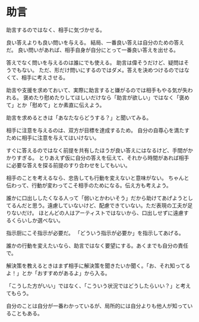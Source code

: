 # 助言

助言するのではなく、相手に気づかせる。

良い答えよりも良い問いを与える。
結局、一番良い答えは自分のための答えだ。
良い問いがあれば、相手自身が自分にとって一番良い答えを出せる。

答えでなく問いを与えるのは誰にでも使える。
助言は偉そうだけど、疑問はそうでもない。
ただ、形だけ問いにするのではダメ。答えを決めつけるのではなくて、相手に考えさせる。

助言や支援を求めておいて、実際に助言すると嫌がるのでは相手もやる気が失われる。
褒めたり慰めたりしてほしいだけなら「助言が欲しい」ではなく「褒めて」とか「慰めて」とか素直に伝えよう。

助言を求めるときは「あなたならどうする？」と聞いてみる。

相手に注意を与えるのは、双方が目標を達成するため。
自分の自尊心を満たすために相手に注意を与えてはいけない。

すぐに答えるのではなく前提を共有したほうが良い答えにはなるけど、手間がかかりすぎる。
とりあえず仮に自分の答えを伝えて、それから時間があれば相手に必要な答えを探る前提のすり合わせをしてもいい。

相手のことを考えるなら、忠告しても行動を変えないと意味がない。
ちゃんと伝わって、行動が変わってこそ相手のためになる。伝え方も考えよう。

誰かに口出ししたくなる人って「弱いとかわいそう」だから助けてあげようとしてるんだと思う。遠慮していないけど、配慮できていない。ただ表現の工夫が足りないだけ。
ほとんどの人はアーティストではないから、口出しせずに遠慮するくらいしか選べない。

指示厨にこそ指示が必要だ。
「どういう指示が必要か」を指示してあげる。

誰かの行動を変えたいなら、助言ではなく要望にする。あくまでも自分の責任で。

解決策を教えるときはまず相手に解決策を聞きたいか聞く。「お、それ知ってるよ！」とか「おすすめがあるよ」から入る。

「こうした方がいい」ではなく、「こういう状況ではどうしたらいい？」と考えてもらう。

自分のことは自分が一番わかっているが、局所的には自分よりも他人が知っていることもある。
